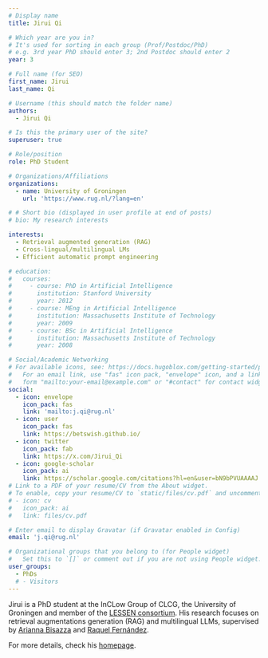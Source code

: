```yaml
---
# Display name
title: Jirui Qi

# Which year are you in?
# It's used for sorting in each group (Prof/Postdoc/PhD)
# e.g. 3rd year PhD should enter 3; 2nd Postdoc should enter 2
year: 3

# Full name (for SEO)
first_name: Jirui
last_name: Qi

# Username (this should match the folder name)
authors:
  - Jirui Qi

# Is this the primary user of the site?
superuser: true

# Role/position
role: PhD Student

# Organizations/Affiliations
organizations:
  - name: University of Groningen
    url: 'https://www.rug.nl/?lang=en'

# # Short bio (displayed in user profile at end of posts)
# bio: My research interests 

interests:
  - Retrieval augmented generation (RAG)
  - Cross-lingual/multilingual LMs
  - Efficient automatic prompt engineering

# education:
#   courses:
#     - course: PhD in Artificial Intelligence
#       institution: Stanford University
#       year: 2012
#     - course: MEng in Artificial Intelligence
#       institution: Massachusetts Institute of Technology
#       year: 2009
#     - course: BSc in Artificial Intelligence
#       institution: Massachusetts Institute of Technology
#       year: 2008

# Social/Academic Networking
# For available icons, see: https://docs.hugoblox.com/getting-started/page-builder/#icons
#   For an email link, use "fas" icon pack, "envelope" icon, and a link in the
#   form "mailto:your-email@example.com" or "#contact" for contact widget.
social:
  - icon: envelope
    icon_pack: fas
    link: 'mailto:j.qi@rug.nl'
  - icon: user
    icon_pack: fas
    link: https://betswish.github.io/
  - icon: twitter
    icon_pack: fab
    link: https://x.com/Jirui_Qi
  - icon: google-scholar
    icon_pack: ai
    link: https://scholar.google.com/citations?hl=en&user=bN9bPVUAAAAJ
# Link to a PDF of your resume/CV from the About widget.
# To enable, copy your resume/CV to `static/files/cv.pdf` and uncomment the lines below.
# - icon: cv
#   icon_pack: ai
#   link: files/cv.pdf

# Enter email to display Gravatar (if Gravatar enabled in Config)
email: 'j.qi@rug.nl'

# Organizational groups that you belong to (for People widget)
#   Set this to `[]` or comment out if you are not using People widget.
user_groups:
  - PhDs
  # - Visitors
---
```


Jirui is a PhD student at the InCLow Group of CLCG, the University of Groningen and member of the [LESSEN consortium](https://projects.illc.uva.nl/indeep/). His research focuses on retrieval augmentations generation (RAG) and multilingual LLMs, supervised by [Arianna Bisazza](https://www.cs.rug.nl/~bisazza/) and [Raquel Fernández](https://staff.fnwi.uva.nl/r.fernandezrovira/).

For more details, check his [homepage](https://betswish.github.io/).